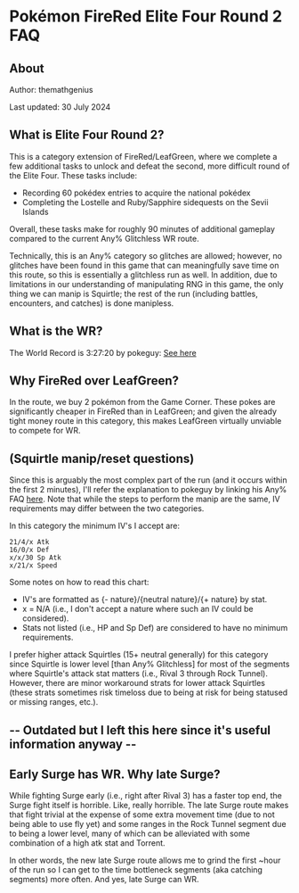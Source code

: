 # Pokémon FireRed Elite Four Round 2 FAQ

## About
Author: themathgenius

Last updated: 30 July 2024

## What is Elite Four Round 2?
This is a category extension of FireRed/LeafGreen, where we complete a few additional tasks to unlock and defeat the second, more difficult round of the Elite Four. These tasks include:
* Recording 60 pokédex entries to acquire the national pokédex
* Completing the Lostelle and Ruby/Sapphire sidequests on the Sevii Islands

Overall, these tasks make for roughly 90 minutes of additional gameplay compared to the current Any% Glitchless WR route.

Technically, this is an Any% category so glitches are allowed; however, no glitches have been found in this game that can meaningfully save time on this route, so this is essentially a glitchless run as well.
In addition, due to limitations in our understanding of manipulating RNG in this game, the only thing we can manip is Squirtle; the rest of the run (including battles, encounters, and catches) is done manipless.

## What is the WR?
The World Record is 3:27:20 by pokeguy: [See here](https://youtu.be/Jntyb2hIgs8)

## Why FireRed over LeafGreen?
In the route, we buy 2 pokémon from the Game Corner. These pokes are significantly cheaper in FireRed than in LeafGreen; and given the already tight money route in this category, this makes LeafGreen virtually unviable to compete for WR.

## (Squirtle manip/reset questions)
Since this is arguably the most complex part of the run (and it occurs within the first 2 minutes), I'll refer the explanation to pokeguy by linking his Any% FAQ [here](https://pastebin.com/My6WJqvw).
Note that while the steps to perform the manip are the same, IV requirements may differ between the two categories.

In this category the minimum IV's I accept are:

	21/4/x Atk
	16/0/x Def
	x/x/30 Sp Atk
	x/21/x Speed
 
Some notes on how to read this chart:
* IV's are formatted as {- nature}/{neutral nature}/{+ nature} by stat.
* x = N/A (i.e., I don't accept a nature where such an IV could be considered).
* Stats not listed (i.e., HP and Sp Def) are considered to have no minimum requirements.

I prefer higher attack Squirtles (15+ neutral generally) for this category since Squirtle is lower level [than Any% Glitchless] for most of the segments where Squirtle's attack stat matters (i.e., Rival 3 through Rock Tunnel).
However, there are minor workaround strats for lower attack Squirtles (these strats sometimes risk timeloss due to being at risk for being statused or missing ranges, etc.).

## -- Outdated but I left this here since it's useful information anyway --
## Early Surge has WR. Why late Surge?
While fighting Surge early (i.e., right after Rival 3) has a faster top end, the Surge fight itself is horrible. Like, really horrible. The late Surge route makes that fight trivial at the expense of some extra movement time
(due to not being able to use fly yet) and some ranges in the Rock Tunnel segment due to being a lower level, many of which can be alleviated with some combination of a high atk stat and Torrent.

In other words, the new late Surge route allows me to grind the first ~hour of the run so I can get to the time bottleneck segments (aka catching segments) more often. And yes, late Surge can WR. 
